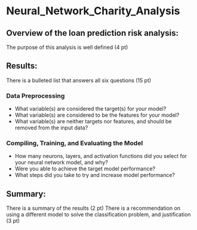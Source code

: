 # Neural_Network_Charity_Analysis

## Overview of the loan prediction risk analysis:
The purpose of this analysis is well defined (4 pt)

## Results:
There is a bulleted list that answers all six questions (15 pt)

### Data Preprocessing
- What variable(s) are considered the target(s) for your model?
- What variable(s) are considered to be the features for your model?
- What variable(s) are neither targets nor features, and should be removed from the input data?

### Compiling, Training, and Evaluating the Model
- How many neurons, layers, and activation functions did you select for your neural network model, and why?
- Were you able to achieve the target model performance?
- What steps did you take to try and increase model performance?

## Summary:
There is a summary of the results (2 pt)
There is a recommendation on using a different model to solve the classification problem, and justification (3 pt)
